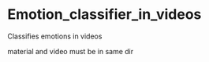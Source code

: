 # Emotion_classifier_in_videos
Classifies emotions in videos 

material and video must be in same dir
